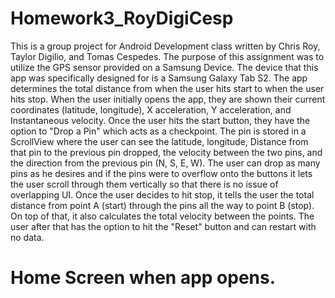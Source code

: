 # Homework3_RoyDigiCesp

This is a group project for Android Development class written by Chris Roy, Taylor Digilio, and Tomas Cespedes. The purpose of this assignment was to utilize the GPS sensor provided on a Samsung Device. The device that this app was specifically designed for is a Samsung Galaxy Tab S2. The app determines the total distance from when the user hits start to when the user hits stop. When the user initially opens the app, they are shown their current coordinates (latitude, longitude), X acceleration, Y acceleration, and Instantaneous velocity. Once the user hits the start button, they have the option to "Drop a Pin" which acts as a checkpoint. The pin is stored in a ScrollView where the user can see the latitude, longitude, Distance from that pin to the previous pin dropped, the velocity between the two pins, and the direction from the previous pin (N, S, E, W). The user can drop as many pins as he desires and if the pins were to overflow onto the buttons it lets the user scroll through them vertically so that there is no issue of overlapping UI. Once the user decides to hit stop, it tells the user the total distance from point A (start) through the pins all the way to point B (stop). On top of that, it also calculates the total velocity between the points. The user after that has the option to hit the "Reset" button and can restart with no data.


# Home Screen when app opens.
